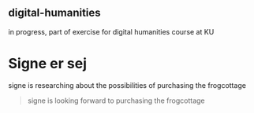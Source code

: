 ## digital-humanities
in progress, part of exercise for digital humanities course at KU
# Signe er sej
signe is researching about the possibilities of purchasing the frogcottage
>signe is looking forward to purchasing the frogcottage
